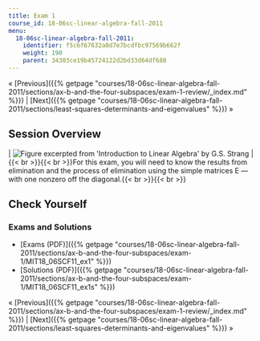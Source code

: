 ```yaml
---
title: Exam 1
course_id: 18-06sc-linear-algebra-fall-2011
menu:
  18-06sc-linear-algebra-fall-2011:
    identifier: f5c6f67632a0d7e7bcdfbc97569b662f
    weight: 190
    parent: 34303ce19b45724122d2bd33d64df688
---
```

« [Previous]({{% getpage "courses/18-06sc-linear-algebra-fall-2011/sections/ax-b-and-the-four-subspaces/exam-1-review/_index.md" %}}) | [Next]({{% getpage "courses/18-06sc-linear-algebra-fall-2011/sections/least-squares-determinants-and-eigenvalues" %}}) »

Session Overview
----------------

| ![Figure excerpted from 'Introduction to Linear Algebra' by G.S. Strang](https://open-learning-course-data-ci.s3.amazonaws.com/18-06sc-linear-algebra-fall-2011/9453ea0a94bc7c74ec1fd1b5a1735673_Exam_1.jpg) | {{< br >}}{{< br >}}For this exam, you will need to know the results from elimination and the process of elimination using the simple matrices E — with one nonzero off the diagonal.{{< br >}}{{< br >}} 

Check Yourself
--------------

### Exams and Solutions

*   [Exams (PDF)]({{% getpage "courses/18-06sc-linear-algebra-fall-2011/sections/ax-b-and-the-four-subspaces/exam-1/MIT18_06SCF11_ex1" %}})
*   [Solutions (PDF)]({{% getpage "courses/18-06sc-linear-algebra-fall-2011/sections/ax-b-and-the-four-subspaces/exam-1/MIT18_06SCF11_ex1s" %}})

« [Previous]({{% getpage "courses/18-06sc-linear-algebra-fall-2011/sections/ax-b-and-the-four-subspaces/exam-1-review/_index.md" %}}) | [Next]({{% getpage "courses/18-06sc-linear-algebra-fall-2011/sections/least-squares-determinants-and-eigenvalues" %}}) »